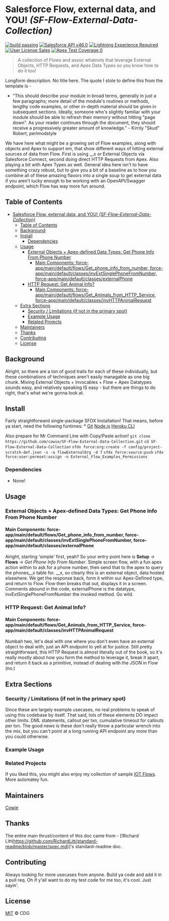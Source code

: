 # Salesforce Flow, external data, and YOU! _(SF-Flow-External-Data-Collection)_

[![build passing](https://img.shields.io/badge/build-passing-green.svg)]()
[![Salesforce API v46.0](https://img.shields.io/badge/Salesforce%20API-v46.0-blue.svg)]()
[![Lightning Experience Required](https://img.shields.io/badge/Lightning%20Experience-Required-informational.svg)]()
[![User License Sales](https://img.shields.io/badge/User%20License-Platform-032e61.svg)]()
[![Apex Test Coverage 0](https://img.shields.io/badge/Apex%20Test%20Coverage-25-red.svg)]()

>A collection of Flows and assoc whatnots that leverage External Objects, HTTP Requests, and Apex Data Types so you know how to do it too!

Longform description. No title here. The quote I stole to define this from the template is - 
* "This should describe your module in broad terms, generally in just a few paragraphs; more detail of the module's routines or methods, lengthy code examples, or other in-depth material should be given in subsequent sections.
Ideally, someone who's slightly familiar with your module should be able to refresh their memory without hitting "page down". As your reader continues through the document, they should receive a progressively greater amount of knowledge." - Kirrily "Skud" Robert, perlmodstyle

We have here what might be a growing set of Flow examples, along with objects and Apex to support em, that show different ways of hitting external sources of data from Flow. First is using __x or External Objects via Salesforce Connect, second doing direct HTTP Requests from Apex. Also playing a bit with Apex Types as well. General idea here isn't to have something crazy robust, but to give you a bit of a baseline as to how you combine all of these amazing flavors into a single soup to get external data if you aren't lucky enough to be working with an OpenAPI/Swagger endpoint, which Flow has way more fun around. 

## Table of Contents
<!-- Optional if doc is less than 100 lines total 
    Link to all sections, start with the next one, don't include anything above. Capture all ## headings, optional to get ### and ####, you do you.
-->
- [Salesforce Flow, external data, and YOU! _(SF-Flow-External-Data-Collection)_](#salesforce-flow-external-data-and-you-sf-flow-external-data-collection)
  - [Table of Contents](#table-of-contents)
  - [Background](#background)
  - [Install](#install)
    - [Dependencies](#dependencies)
  - [Usage](#usage)
    - [External Objects + Apex-defined Data Types: Get Phone Info From Phone Number](#external-objects--apex-defined-data-types-get-phone-info-from-phone-number)
      - [Main Components: force-app/main/default/flows/Get_phone_info_from_number, force-app/main/default/classes/invExtSinglePhoneFromNumber, force-app/main/default/classes/externalPhone](#main-components-force-appmaindefaultflowsgetphoneinfofromnumber-force-appmaindefaultclassesinvextsinglephonefromnumber-force-appmaindefaultclassesexternalphone)
    - [HTTP Request: Get Animal Info?](#http-request-get-animal-info)
      - [Main Components: force-app/main/default/flows/Get_Animals_from_HTTP_Service, force-app/main/default/classes/invHTTPAnimalRequest](#main-components-force-appmaindefaultflowsgetanimalsfromhttpservice-force-appmaindefaultclassesinvhttpanimalrequest)
  - [Extra Sections](#extra-sections)
    - [Security / Limitations (if not in the primary spot)](#security--limitations-if-not-in-the-primary-spot)
    - [Example Usage](#example-usage)
    - [Related Projects](#related-projects)
  - [Maintainers](#maintainers)
  - [Thanks](#thanks)
  - [Contributing](#contributing)
  - [License](#license)

## Background

Alright, so there are a ton of good trails for each of these individually, but these combinations of techniques aren't easily managable as one big chunk. Mixing External Objects + Invocables + Flow + Apex Datatypes sounds easy, and relatively speaking IS easy - but there are things to do right, that's what we're gonna look at.

## Install

Fairly straightforward single-package SFDX Installation!
That means, before ya start, need the following funtimes: * [Git](https://git-scm.com/downloads) [Node.js](https://nodejs.org/en/download/) [Heroku CLI](https://devcenter.heroku.com/articles/heroku-cli#download-and-install)

Also prepare for Mr Command Line with Copy/Paste action!
`git clone https://github.com/cowie/SF-Flow-External-Data-Collection.git`
`cd SF-Flow-External-Data-Collection`
`sfdx force:org:create -f config/project-scratch-def.json -s -a flowExternalOrg -d 7`
`sfdx force:source:push`
`sfdx force:user:permset:assign -n External_Flow_Examples_Permissions`

### Dependencies
* None!

## Usage

### External Objects + Apex-defined Data Types: Get Phone Info From Phone Number
#### Main Components: force-app/main/default/flows/Get_phone_info_from_number, force-app/main/default/classes/invExtSinglePhoneFromNumber, force-app/main/default/classes/externalPhone
Alright, starting 'simple' first, yeah? So your entry point here is **Setup** -> **Flows** -> *Get Phone Info From Number*. Simple screen flow, with a fun apex action within to ask for a phone number, then send that to the apex to query the phones__x table for. __x, so clearly this is an external object, data hosted elsewhere. We get the response back, form it within our Apex-Defined type, and return to Flow. Flow then breaks that out, displays it in a screen. Comments abound in the code, externalPhone is the datatype, invExtSinglePhoneFromNumber the invoked method. Go wild.

### HTTP Request: Get Animal Info?
#### Main Components: force-app/main/default/flows/Get_Animals_from_HTTP_Service, force-app/main/default/classes/invHTTPAnimalRequest
Numbah two, let's deal with one where you don't even have an external object to deal with, just an API endpoint to yell at for justice. Still pretty straightforward, this HTTP Request is almost literally out of the book, so it's really mostly about how you form the method to leverage it, break it apart, and return it back as a primitive, instead of dealing with the JSON in Flow (no.)



## Extra Sections
### Security / Limitations (if not in the primary spot)
Since these are largely example usecases, no real problems to speak of using this codebase by itself. That said, lots of these elements DO impact other limits. DML statements, callout per txn, cumulative timeout for callouts per txn. The good news is these don't really throw a particular wrench into the mix, but you can't point at a long running API endpoint any more than you could otherwise.
### Example Usage
<!-- Are there other live uses of this project?-->
### Related Projects
<!-- Are there related projects or repos assoc with this?-->
If you liked this, you might also enjoy my collection of sample [IOT Flows](https://github.com/cowie/SF-IOT-Example-Collection). More automatey fun.

## Maintainers
<!--Small list of folk in charge, not everyone involved.-->
[Cowie](https://github.com/cowie)

## Thanks
<!--Don't be a jerk thank those who helped you-->
The entire main thrust/content of this doc came from - [!Richard Litt(https://github.com/RichardLitt/standard-readme/blob/master/spec.md)]'s standard-readme doc. 

## Contributing
<!--Give instructions on how to contribute to this repository. Where do I ask questions? Do you accept PRs? What are the requirements to contribute? Don't be a jerk. Use issues if you can.-->

Always looking for more usecases from anyone. Build ya code and add it in a pull req.
Oh if y'all want to do my test code for me too, it's cool. Just sayin'.

## License
<!-- Actually required. State the owner, -->
[MIT](LICENSE) © CDG